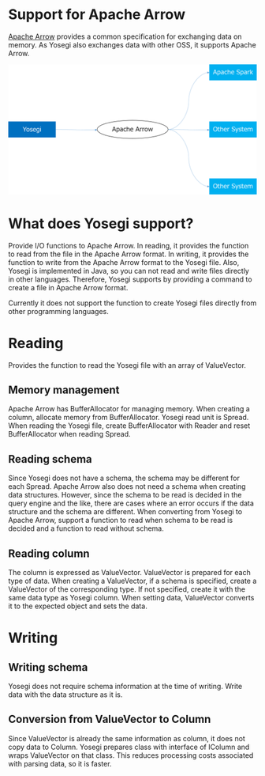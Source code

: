 <!---
  Licensed under the Apache License, Version 2.0 (the "License");
  you may not use this file except in compliance with the License.
  You may obtain a copy of the License at

   http://www.apache.org/licenses/LICENSE-2.0

  Unless required by applicable law or agreed to in writing, software
  distributed under the License is distributed on an "AS IS" BASIS,
  WITHOUT WARRANTIES OR CONDITIONS OF ANY KIND, either express or implied.
  See the License for the specific language governing permissions and
  limitations under the License. See accompanying LICENSE file.
-->

# Support for Apache Arrow
[Apache Arrow](https://arrow.apache.org/) provides a common specification for exchanging data on memory.
As Yosegi also exchanges data with other OSS, it supports Apache Arrow.

![Support Apache Arrow](use_arrow.png)

# What does Yosegi support?

Provide I/O functions to Apache Arrow.
In reading, it provides the function to read from the file in the Apache Arrow format.
In writing, it provides the function to write from the Apache Arrow format to the Yosegi file.
Also, Yosegi is implemented in Java, so you can not read and write files directly in other languages.
Therefore, Yosegi supports by providing a command to create a file in Apache Arrow format.

Currently it does not support the function to create Yosegi files directly from other programming languages.

# Reading
Provides the function to read the Yosegi file with an array of ValueVector.

## Memory management
Apache Arrow has BufferAllocator for managing memory.
When creating a column, allocate memory from BufferAllocator.
Yosegi read unit is Spread. When reading the Yosegi file, create BufferAllocator with Reader and reset BufferAllocator when reading Spread.

## Reading schema
Since Yosegi does not have a schema, the schema may be different for each Spread.
Apache Arrow also does not need a schema when creating data structures.
However, since the schema to be read is decided in the query engine and the like, there are cases where an error occurs if the data structure and the schema are different.
When converting from Yosegi to Apache Arrow, support a function to read when schema to be read is decided and a function to read without schema.

## Reading column
The column is expressed as ValueVector.
ValueVector is prepared for each type of data.
When creating a ValueVector, if a schema is specified, create a ValueVector of the corresponding type.
If not specified, create it with the same data type as Yosegi column.
When setting data, ValueVector converts it to the expected object and sets the data.

# Writing

## Writing schema
Yosegi does not require schema information at the time of writing.
Write data with the data structure as it is.

## Conversion from ValueVector to Column
Since ValueVector is already the same information as column, it does not copy data to Column.
Yosegi prepares class with interface of IColumn and wraps ValueVector on that class.
This reduces processing costs associated with parsing data, so it is faster.
